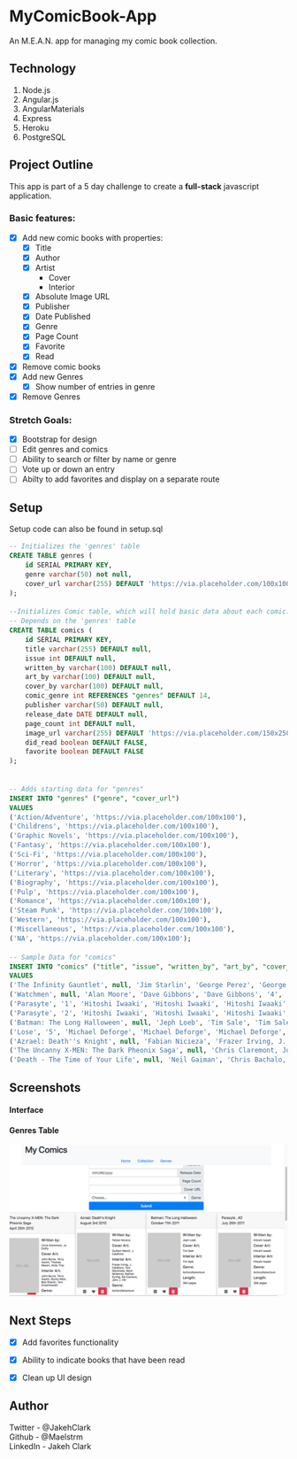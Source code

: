 # MyComicBook-App
An M.E.A.N. app for managing my comic book collection.

## Technology

1. Node.js
2. Angular.js
3. AngularMaterials
4. Express
5. Heroku
6. PostgreSQL

## Project Outline

This app is part of a 5 day challenge to create a **full-stack** javascript application.

### Basic features:

- [x] Add new comic books with properties:
	- [x] Title
	- [x] Author
	- [x] Artist
		- Cover
		- Interior
	- [x] Absolute Image URL
	- [x] Publisher
	- [x] Date Published
	- [x] Genre
	- [x] Page Count
	- [x] Favorite
	- [x] Read
- [x] Remove comic books
- [x] Add new Genres
	- [x] Show number of entries in genre
- [x] Remove Genres

### Stretch Goals:

- [x] Bootstrap for design
- [ ] Edit genres and comics
- [ ] Ability to search or filter by name or genre
- [ ] Vote up or down an entry
- [ ] Abilty to add favorites and display on a separate route

## Setup
Setup code can also be found in setup.sql
```sql
-- Initializes the 'genres' table
CREATE TABLE genres (
	id SERIAL PRIMARY KEY,
	genre varchar(50) not null,
	cover_url varchar(255) DEFAULT 'https://via.placeholder.com/100x100'
);

--Initializes Comic table, which will hold basic data about each comic.
-- Depends on the 'genres' table
CREATE TABLE comics (
	id SERIAL PRIMARY KEY,
	title varchar(255) DEFAULT null,
	issue int DEFAULT null,
	written_by varchar(100) DEFAULT null,
	art_by varchar(100) DEFAULT null,
	cover_by varchar(100) DEFAULT null,
	comic_genre int REFERENCES "genres" DEFAULT 14,
	publisher varchar(50) DEFAULT null,
	release_date DATE DEFAULT null,
	page_count int DEFAULT null,
	image_url varchar(255) DEFAULT 'https://via.placeholder.com/150x250',
	did_read boolean DEFAULT FALSE,
	favorite boolean DEFAULT FALSE
);


-- Adds starting data for "genres"
INSERT INTO "genres" ("genre", "cover_url")
VALUES
('Action/Adventure', 'https://via.placeholder.com/100x100'),
('Childrens', 'https://via.placeholder.com/100x100'),
('Graphic Novels', 'https://via.placeholder.com/100x100'),
('Fantasy', 'https://via.placeholder.com/100x100'),
('Sci-Fi', 'https://via.placeholder.com/100x100'),
('Horror', 'https://via.placeholder.com/100x100'),
('Literary', 'https://via.placeholder.com/100x100'),
('Biography', 'https://via.placeholder.com/100x100'),
('Pulp', 'https://via.placeholder.com/100x100'),
('Romance', 'https://via.placeholder.com/100x100'),
('Steam Punk', 'https://via.placeholder.com/100x100'),
('Western', 'https://via.placeholder.com/100x100'),
('Miscellaneous', 'https://via.placeholder.com/100x100'),
('NA', 'https://via.placeholder.com/100x100');

-- Sample Data for "comics"
INSERT INTO "comics" ("title", "issue", "written_by", "art_by", "cover_by", "comic_genre", "publisher", "release_date", "page_count", "image_url", "did_read", "favorite")
VALUES
('The Infinity Gauntlet', null, 'Jim Starlin', 'George Perez', 'George Perez', '1', 'Marvel', 'July 10, 1991', '256', 'https://via.placeholder.com/150x250', TRUE, TRUE),
('Watchmen', null, 'Alan Moore', 'Dave Gibbons', 'Dave Gibbons', '4', 'DC Comics', 'April 1, 1995', '416', 'https://via.placeholder.com/150x250', TRUE, FALSE),
('Parasyte', '1', 'Hitoshi Iwaaki', 'Hitoshi Iwaaki', 'Hitoshi Iwaaki', '1', 'Kodansha Comics', 'July 26, 2011', '288', 'https://via.placeholder.com/150x250', FALSE, TRUE),
('Parasyte', '2', 'Hitoshi Iwaaki', 'Hitoshi Iwaaki', 'Hitoshi Iwaaki', '1', 'Kodansha Comics', 'July 26, 2011', '288', 'https://via.placeholder.com/150x250', TRUE, TRUE),
('Batman: The Long Halloween', null, 'Jeph Loeb', 'Tim Sale', 'Tim Sale', '1', 'DC Comics', 'October 11, 2011', '384', 'https://via.placeholder.com/150x250', FALSE, FALSE),
('Lose', '5', 'Michael Deforge', 'Michael Deforge', 'Michael Deforge', '13', 'Koyama Press', null, null, 'https://via.placeholder.com/150x250', TRUE, TRUE),
('Azrael: Death''s Knight', null, 'Fabian Nicieza', 'Frazer Irving, J. Calafiore, Tom Mandrake, Mark Mckenna, Nathan Eyring, Sal Cipriano, John J. Hill', 'Guillem March, J. Calafiore', '1', 'DC Comics', 'August 3, 2010', '144', 'https://via.placeholder.com/150x250', TRUE, FALSE),
('The Uncanny X-MEN: The Dark Pheonix Saga', null, 'Chris Claremont, Jo Duffy', 'John Byrne, Terry Austin, Glynis Wein, Bob Sharen, Tom Orzechowski', 'John Byrne, Terry Austin, Thomas Mason, Andy Troy', '1', 'Marvel Comics', 'April 25, 2012', '200', 'https://via.placeholder.com/150x250', TRUE, TRUE),
('Death - The Time of Your Life', null, 'Neil Gaiman', 'Chris Bachalo, Mark Buckingham, Mark Pennington, Matt Hollingsworth, Todd Klein', 'Dave Mckean', '4', 'DC/Vertigo Comics', 'December 1, 1997', '96', 'https://via.placeholder.com/150x250', FALSE, FALSE);
```

## Screenshots
#### Interface
#### Genres Table
![](screenshots/screenshot.png)

## Next Steps
- [x] Add favorites functionality
- [x] Ability to indicate books that have been read
- [x] Clean up UI design


## Author
Twitter - @JakehClark <br>
Github - @Maelstrm <br>
LinkedIn - Jakeh Clark